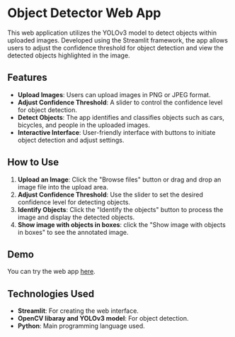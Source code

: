 # Object Detector Web App

This web application utilizes the YOLOv3 model to detect objects within uploaded images. Developed using the Streamlit framework, the app allows users to adjust the confidence threshold for object detection and view the detected objects highlighted in the image.

## Features

- **Upload Images**: Users can upload images in PNG or JPEG format.
- **Adjust Confidence Threshold**: A slider to control the confidence level for object detection.
- **Detect Objects**: The app identifies and classifies objects such as cars, bicycles, and people in the uploaded images.
- **Interactive Interface**: User-friendly interface with buttons to initiate object detection and adjust settings.

## How to Use

1. **Upload an Image**: Click the "Browse files" button or drag and drop an image file into the upload area.
2. **Adjust Confidence Threshold**: Use the slider to set the desired confidence level for detecting objects.
3. **Identify Objects**: Click the "Identify the objects" button to process the image and display the detected objects.
4. **Show image with objects in boxes**: click the "Show image with objects in boxes" to see the annotated image.           
  
## Demo

You can try the web app [here](https://mazenobjectdetection.streamlit.app/).

## Technologies Used

- **Streamlit**: For creating the web interface.
- **OpenCV libaray and YOLOv3 model**: For object detection.
- **Python**: Main programming language used.

